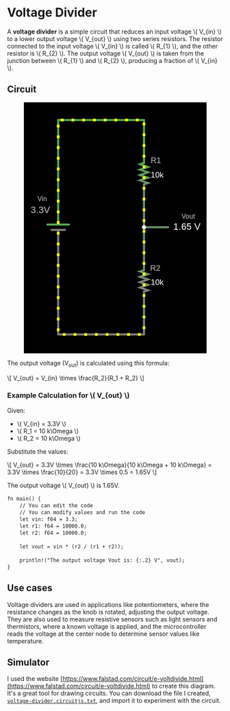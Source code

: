 # Voltage Divider

A **voltage divider** is a simple circuit that reduces an input voltage \\( V_{in} \\) to a lower output voltage \\( V_{out} \\) using two series resistors. The resistor connected to the input voltage \\( V_{in} \\) is called \\( R_{1} \\), and the other resistor is \\( R_{2} \\). The output voltage \\( V_{out} \\) is taken from the junction between \\( R_{1} \\) and \\( R_{2} \\), producing a fraction of \\( V_{in} \\).

## Circuit

<img style="display: block; margin: auto;" alt="pico2" src="./images/voltage-divider.png"/>

The output voltage (V<sub>out</sub>) is calculated using this formula:

\\[
V_{out} = V_{in} \times \frac{R_2}{R_1 + R_2}
\\]

### Example Calculation for \\( V_{out} \\)

Given:
- \\( V_{in} = 3.3V \\)
- \\( R_1 = 10 k\Omega \\)
- \\( R_2 = 10 k\Omega \\)

Substitute the values:

\\[
V_{out} = 3.3V \times \frac{10 k\Omega}{10 k\Omega + 10 k\Omega} = 3.3V \times \frac{10}{20} = 3.3V \times 0.5 = 1.65V
\\]


The output voltage \\( V_{out} \\) is 1.65V.


```rust,editable
fn main() {
    // You can edit the code
    // You can modify values and run the code 
    let vin: f64 = 3.3;
    let r1: f64 = 10000.0;
    let r2: f64 = 10000.0;

    let vout = vin * (r2 / (r1 + r2));

    println!("The output voltage Vout is: {:.2} V", vout);
}
```

## Use cases

Voltage dividers are used in applications like potentiometers, where the resistance changes as the knob is rotated, adjusting the output voltage. They are also used to measure resistive sensors such as light sensors and thermistors, where a known voltage is applied, and the microcontroller reads the voltage at the center node to determine sensor values like temperature.


## Simulator

I used the website [https://www.falstad.com/circuit/e-voltdivide.html](https://www.falstad.com/circuit/e-voltdivide.html) to create this diagram. It's a great tool for drawing circuits. You can download the file I created, [`voltage-divider.circuitjs.txt`](../core-concepts/voltage-divider.circuitjs.txt), and import it to experiment with the circuit.
